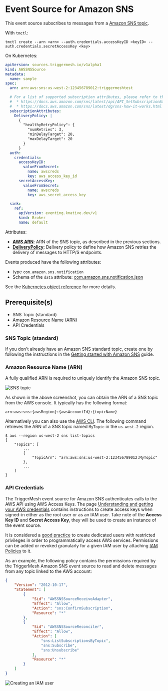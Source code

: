# Event Source for Amazon SNS

This event source subscribes to messages from a [Amazon SNS topic][sns-docs].

With `tmctl`:

```
tmctl create --arn <arn> --auth.credentials.accessKeyID <keyID> --auth.credentials.secretAccessKey <key>
```

On Kubernetes:

```yaml
apiVersion: sources.triggermesh.io/v1alpha1
kind: AWSSNSSource
metadata:
  name: sample
spec:
  arn: arn:aws:sns:us-west-2:123456789012:triggermeshtest

  # For a list of supported subscription attributes, please refer to the following resources:
  #  * https://docs.aws.amazon.com/sns/latest/api/API_SetSubscriptionAttributes.html
  #  * https://docs.aws.amazon.com/sns/latest/dg/sns-how-it-works.html
  subscriptionAttributes:
    DeliveryPolicy: |
      {
        "healthyRetryPolicy": {
          "numRetries": 3,
          "minDelayTarget": 20,
          "maxDelayTarget": 20
        }
      }
  auth:
    credentials:
      accessKeyID:
        valueFromSecret:
          name: awscreds
          key: aws_access_key_id
      secretAccessKey:
        valueFromSecret:
          name: awscreds
          key: aws_secret_access_key

  sink:
    ref:
      apiVersion: eventing.knative.dev/v1
      kind: Broker
      name: default
```

Attributes:

- [**AWS ARN**][arn]: ARN of the SNS topic, as described in the previous sections.
- [**DeliveryPolicy**][sns-delivery-policy]: Delivery policy to define how Amazon SNS retries the delivery of messages
  to HTTP/S endpoints.

Events produced have the following attributes:

* type `com.amazon.sns.notification`
* Schema of the `data` attribute: [com.amazon.sns.notification.json](https://raw.githubusercontent.com/triggermesh/triggermesh/main/schemas/com.amazon.sns.notification.json)

See the [Kubernetes object reference](../../reference/sources/#sources.triggermesh.io/v1alpha1.AWSSNSSource) for more details.

## Prerequisite(s)

- SNS Topic (standard)
- Amazon Resource Name (ARN)
- API Credentials

### SNS Topic (standard)

If you don't already have an Amazon SNS standard topic, create one by following the instructions in the [Getting started
with Amazon SNS][sns-getting-started] guide.

### Amazon Resource Name (ARN)

A fully qualified ARN is required to uniquely identify the Amazon SNS topic.

![SNS topic](../../assets/images/awssns-source/sns-topic.png)

As shown in the above screenshot, you can obtain the ARN of a SNS topic from the AWS console. It typically has the
following format:

```
arn:aws:sns:{awsRegion}:{awsAccountId}:{topicName}
```

Alternatively you can also use the [AWS CLI][aws-cli]. The following command retrieves the ARN of a SNS topic named
`MyTopic` in the `us-west-2` region.

```console
$ aws --region us-west-2 sns list-topics
{
    "Topics": [
        ...
        {
            "TopicArn": "arn:aws:sns:us-west-2:123456789012:MyTopic"
        },
        ...
    ]
}
```

### API Credentials

The TriggerMesh event source for Amazon SNS authenticates calls to the AWS API using AWS Access Keys. The page
[Understanding and getting your AWS credentials][accesskey] contains instructions to create access keys when signed-in
either as the root user or as an IAM user. Take note of the **Access Key ID** and **Secret Access Key**, they will be
used to create an instance of the event source.

It is considered a [good practice][iam-bestpractices] to create dedicated users with restricted privileges in order to
programmatically access AWS services. Permissions can be added or revoked granularly for a given IAM user by attaching
[IAM Policies][iam-policies] to it.

As an example, the following policy contains the permissions required by the TriggerMesh Amazon SNS event source to read
and delete messages from any topic linked to the AWS account:

```json
{
    "Version": "2012-10-17",
    "Statement": [
        {
            "Sid": "AWSSNSSourceReceiveAdapter",
            "Effect": "Allow",
            "Action": "sns:ConfirmSubscription",
            "Resource": "*"
        },
        {
            "Sid": "AWSSNSSourceReconciler",
            "Effect": "Allow",
            "Action": [
                "sns:ListSubscriptionsByTopic",
                "sns:Subscribe",
                "sns:Unsubscribe"
            ],
            "Resource": "*"
        }
    ]
}
```

![Creating an IAM user](../../assets/images/awssns-source/sns-user-policy.png)

[sns-docs]: https://docs.aws.amazon.com/sns/latest/dg/welcome.html
[sns-getting-started]: https://docs.aws.amazon.com/sns/latest/dg/sns-getting-started.html
[sns-delivery-policy]: https://docs.aws.amazon.com/sns/latest/dg/sns-message-delivery-retries.html#creating-delivery-policy
[aws-cli]: https://aws.amazon.com/cli/
[accesskey]: https://docs.aws.amazon.com/general/latest/gr/aws-sec-cred-types.html#access-keys-and-secret-access-keys
[iam-bestpractices]: https://docs.aws.amazon.com/general/latest/gr/aws-access-keys-best-practices.html#iam-user-access-keys
[iam-policies]: https://docs.aws.amazon.com/IAM/latest/UserGuide/access_policies.html
[arn]: https://docs.aws.amazon.com/service-authorization/latest/reference/list_amazonsns.html#amazonsns-resources-for-iam-policies
[tm-secret]: ../secrets.md
